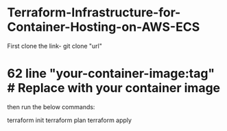 # Terraform-Infrastructure-for-Container-Hosting-on-AWS-ECS


First clone the link- git clone "url"

# 62 line "your-container-image:tag" # Replace with your container image
then run the below commands:

terraform init
terraform plan
terraform apply

